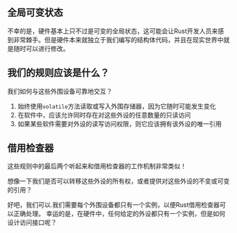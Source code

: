 ## 全局可变状态

不幸的是，硬件基本上只不过是可变的全局状态，这可能会让Rust开发人员来感到非常棘手。但是硬件本来就独立于我们编写的结构体代码，并且在现实世界中就是随时可以进行修改。

## 我们的规则应该是什么？

我们如何与这些外围设备可靠地交互？

1. 始终使用`volatile`方法读取或写入外围存储器，因为它随时可能发生变化
2. 在软件中，应该允许同时存在对这些外设的任意数量的只读访问
3. 如果某些软件需要对外设的读写访问权限，则它应该拥有该外设的唯一引用

## 借用检查器

这些规则中的最后两个听起来和借用检查器的工作机制非常类似！

想像一下我们是否可以转移这些外设的所有权，或者提供对这些外设的不变或可变的引用？

好吧，我们可以.我们需要每个外围设备都只有一个实例，以便Rust借用检查器可以正确处理。 幸运的是，在硬件中，任何给定的外设都只有一个实例，但是如何设计访问接口呢？